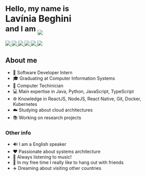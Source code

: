 <h1>
<sub> Hello, my name is </sub> <br>
Lavínia Beghini <br>
<sup> and I am </sup> <img src="https://readme-typing-svg.herokuapp.com?color=03989E&size=24&vCenter=true&width=170&height=32&lines=a+Developer;a+Student;Curious"/>
</h1>

<a href="mailto:lavinia.beghini@gmail.com">
  <img src="https://img.shields.io/badge/-Gmail-03989E?style=flat-square&labelColor=03989E&logo=gmail&logoColor=white&link=mailto:lavinia.beghini@gmail.com"/>
</a>
<a href="https://open.spotify.com/user/hobbit.beghini?si=ace7584717104fcf">
  <img src="https://img.shields.io/badge/-Spotify-03989E?style=flat-square&labelColor=03989E&logo=spotify&logoColor=white&link=https://open.spotify.com/user/hobbit.beghini?si=ace7584717104fcf"/>
</a>
<a href="https://www.linkedin.com/in/beghini/">
  <img src="https://img.shields.io/badge/-Linkedin-03989E?style=flat-square&logo=Linkedin&logoColor=white&link=https://www.linkedin.com/in/beghini/" />
</a>
<a href="https://api.whatsapp.com/send?phone=5532988995958">
  <img src="https://img.shields.io/badge/-WhatsApp-03989E?style=flat-square&labelColor=03989E&logo=whatsapp&logoColor=white&link=https://api.whatsapp.com/send?phone=5532988995958" />
</a>
<a href="https://stackoverflow.com/users/13160199/lavínia-beghini?tab=profile">
  <img src="https://img.shields.io/badge/-StackOverflow-03989E?style=flat-square&labelColor=03989E&logo=stackoverflow&logoColor=white&link=https://stackoverflow.com/users/13160199/lavínia-beghini?tab=profile" />
</a>

<a href="https://discordapp.com/users/impatient/6632">
  <img src="https://img.shields.io/badge/-Discord-03989E?style=flat-square&labelColor=03989E&logo=discord&logoColor=white&link=https://discordapp.com/users/impatient/6632" />
</a>


## About me

- 🚀 Software Developer Intern 
- 🎓 Graduating at Computer Information Systems 
- 💾 Computer Techinician
- 💻 Main expertise in Java, Python, JavaScript, TypeScript
- ⚙️ Knowledge in ReactJS, NodeJS, React Native, Git, Docker, Kubernetes 
- ☁️ Studying about cloud architectures
- 📚 Working on research projects

### Other info

- 🔊 I am a English speaker
- ♥️ Passionate about systems architecture 
- 🎵 Always listening to music!
- 🍺 In my free time I really like to hang out with friends
- ✈️ Dreaming about visiting other countries
